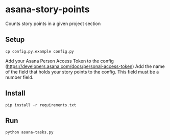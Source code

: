 # asana-story-points
Counts story points in a given project section

## Setup

`cp config.py.example config.py`

Add your Asana Person Access Token to the config (https://developers.asana.com/docs/personal-access-token)
Add the name of the field that holds your story points to the config. This field must be a number field.

## Install

`pip install -r requirements.txt`

## Run

`python asana-tasks.py`
